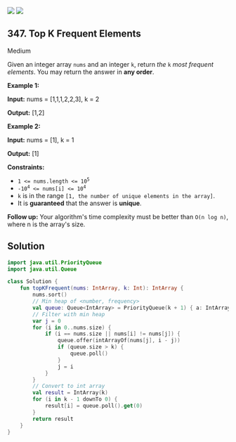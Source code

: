 [![](https://img.shields.io/github/stars/javadev/LeetCode-in-Kotlin?label=Stars&style=flat-square)](https://github.com/javadev/LeetCode-in-Kotlin)
[![](https://img.shields.io/github/forks/javadev/LeetCode-in-Kotlin?label=Fork%20me%20on%20GitHub%20&style=flat-square)](https://github.com/javadev/LeetCode-in-Kotlin/fork)

## 347\. Top K Frequent Elements

Medium

Given an integer array `nums` and an integer `k`, return _the_ `k` _most frequent elements_. You may return the answer in **any order**.

**Example 1:**

**Input:** nums = [1,1,1,2,2,3], k = 2

**Output:** [1,2]

**Example 2:**

**Input:** nums = [1], k = 1

**Output:** [1]

**Constraints:**

*   <code>1 <= nums.length <= 10<sup>5</sup></code>
*   <code>-10<sup>4</sup> <= nums[i] <= 10<sup>4</sup></code>
*   `k` is in the range `[1, the number of unique elements in the array]`.
*   It is **guaranteed** that the answer is **unique**.

**Follow up:** Your algorithm's time complexity must be better than `O(n log n)`, where n is the array's size.

## Solution

```kotlin
import java.util.PriorityQueue
import java.util.Queue

class Solution {
    fun topKFrequent(nums: IntArray, k: Int): IntArray {
        nums.sort()
        // Min heap of <number, frequency>
        val queue: Queue<IntArray> = PriorityQueue(k + 1) { a: IntArray, b: IntArray -> a[1] - b[1] }
        // Filter with min heap
        var j = 0
        for (i in 0..nums.size) {
            if (i == nums.size || nums[i] != nums[j]) {
                queue.offer(intArrayOf(nums[j], i - j))
                if (queue.size > k) {
                    queue.poll()
                }
                j = i
            }
        }
        // Convert to int array
        val result = IntArray(k)
        for (i in k - 1 downTo 0) {
            result[i] = queue.poll().get(0)
        }
        return result
    }
}
```